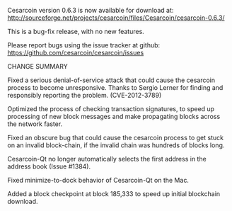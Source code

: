 Cesarcoin version 0.6.3 is now available for download at:
  http://sourceforge.net/projects/cesarcoin/files/Cesarcoin/cesarcoin-0.6.3/

This is a bug-fix release, with no new features.

Please report bugs using the issue tracker at github:
  https://github.com/cesarcoin/cesarcoin/issues

CHANGE SUMMARY

Fixed a serious denial-of-service attack that could cause the
cesarcoin process to become unresponsive. Thanks to Sergio Lerner
for finding and responsibly reporting the problem. (CVE-2012-3789)

Optimized the process of checking transaction signatures, to
speed up processing of new block messages and make propagating
blocks across the network faster.

Fixed an obscure bug that could cause the cesarcoin process to get
stuck on an invalid block-chain, if the invalid chain was
hundreds of blocks long.

Cesarcoin-Qt no longer automatically selects the first address
in the address book (Issue #1384).

Fixed minimize-to-dock behavior of Cesarcoin-Qt on the Mac.

Added a block checkpoint at block 185,333 to speed up initial
blockchain download.
